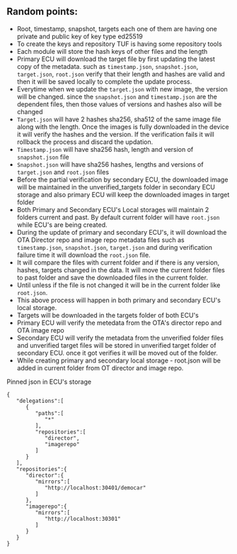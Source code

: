 ## Random points:

- Root, timestamp, snapshot, targets each one of them are having one private and public key of key type ed25519
- To create the keys and repository TUF is having some repository tools
- Each module will store the hash keys of other files and the length
- Primary ECU will download the target file by first updating the latest copy of the metadata. such as `timestamp.json`, `snapshot.json`, `target.json`, `root.json` verify that their length and hashes are valid and then it will be saved locally to complete the update process.
- Everytime when we update the `target.json` with new image, the version will be changed. since the `snapshot.json` and `timestamp.json` are the dependent files, then those values of versions and hashes also will be changed
- `Target.json` will have 2 hashes sha256, sha512 of the same image file along with the length. Once the images is fully downloaded in the device it will verify the hashes and the version. If the verification fails it will rollback the process and discard the updation.
- `Timestamp.json` will have sha256 hash, length and version of `snapshot.json` file
- `Snapshot.json` will have sha256 hashes, lengths and versions of `target.json` and `root.json` files
- Before the partial verification by secondary ECU, the downloaded image will be maintained in the unverified_targets folder in secondary ECU storage and also primary ECU will keep the downloaded images in target folder
- Both Primary and Secondary ECU's Local storages will maintain 2 folders current and past. By default current folder will have `root.json` while ECU's are being created.
- During the update of primary and secondary ECU's, it will download the OTA Director repo and image repo metadata files such as `timestamp.json`, `snapshot.json`, `target.json` and during verification failure time it will download the `root.json` file.
- It will compare the files with current folder and if there is any version, hashes, targets changed in the data. It will move the current folder files to past folder and save the downloaded files in the current folder.
- Until unless if the file is not changed it will be in the current folder like `root.json`.
- This above process will happen in both primary and secondary ECU's local storage.
- Targets will be downloaded in the targets folder of both ECU's
- Primary ECU will verify the metedata from the OTA's director repo and OTA image repo
- Secondary ECU will verify the metadata from the unverified folder files and unverified target files will be stored in unverified target folder of secondary ECU. once it got verifies it will be moved out of the folder.
- While creating primary and secondary local storage - root.json will be added in current folder from OT director and image repo.


Pinned json in ECU's storage
```
{
   "delegations":[
      {
         "paths":[
            "*"
         ],
         "repositories":[
            "director",
            "imagerepo"
         ]
      }
   ],
   "repositories":{
      "director":{
         "mirrors":[
            "http://localhost:30401/democar"
         ]
      },
      "imagerepo":{
         "mirrors":[
            "http://localhost:30301"
         ]
      }
   }
}
```
